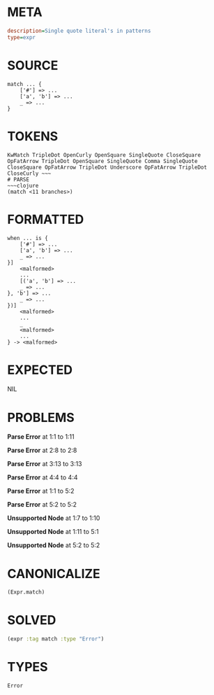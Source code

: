 # META
~~~ini
description=Single quote literal's in patterns
type=expr
~~~
# SOURCE
~~~roc
match ... {
	['#'] => ...
	['a', 'b'] => ...
	_ => ...
}
~~~
# TOKENS
~~~text
KwMatch TripleDot OpenCurly OpenSquare SingleQuote CloseSquare OpFatArrow TripleDot OpenSquare SingleQuote Comma SingleQuote CloseSquare OpFatArrow TripleDot Underscore OpFatArrow TripleDot CloseCurly ~~~
# PARSE
~~~clojure
(match <11 branches>)
~~~
# FORMATTED
~~~roc
when ... is {
	['#'] => ...
	['a', 'b'] => ...
	_ => ...
}]
	<malformed>
	...
	[('a', 'b'] => ...
	_ => ...
}, 'b'] => ...
	_ => ...
})]
	<malformed>
	...
	_
	<malformed>
	...
} -> <malformed>
~~~
# EXPECTED
NIL
# PROBLEMS
**Parse Error**
at 1:1 to 1:11

**Parse Error**
at 2:8 to 2:8

**Parse Error**
at 3:13 to 3:13

**Parse Error**
at 4:4 to 4:4

**Parse Error**
at 1:1 to 5:2

**Parse Error**
at 5:2 to 5:2

**Unsupported Node**
at 1:7 to 1:10

**Unsupported Node**
at 1:11 to 5:1

**Unsupported Node**
at 5:2 to 5:2

# CANONICALIZE
~~~clojure
(Expr.match)
~~~
# SOLVED
~~~clojure
(expr :tag match :type "Error")
~~~
# TYPES
~~~roc
Error
~~~
